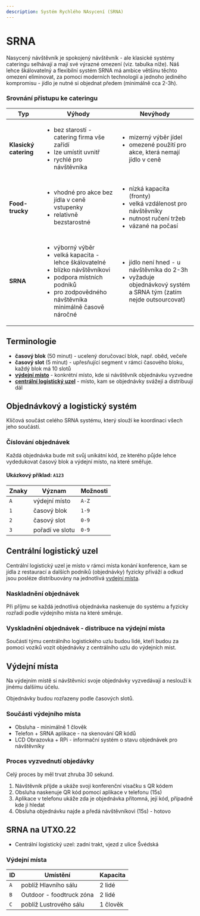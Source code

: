 ```yaml
---
description: Systém Rychlého NAsycení (SRNA)
---
```


# SRNA

Nasycený návštěvník je spokojený návštěvník - ale klasické systémy cateringu selhávají a mají své výrazné omezení (viz. tabulka níže). Náš lehce škálovatelný a flexibilní systém SRNA má ambice většinu těchto omezení eliminovat, za pomoci moderních technologií a jednoho jediného kompromisu - jídlo je nutné si objednat předem (minimálně cca 2-3h).

### Srovnání přístupu ke cateringu

| Typ                   | Výhody                                                                                                                                                                                                  | Nevýhody                                                                                                                                 |
| --------------------- | ------------------------------------------------------------------------------------------------------------------------------------------------------------------------------------------------------- | ---------------------------------------------------------------------------------------------------------------------------------------- |
| **Klasický catering** | <ul><li>bez starostí - catering firma vše zařídí</li><li>lze umístit uvnitř</li><li>rychlé pro návštěvníka</li></ul>                                                                                    | <ul><li>mizerný výběr jídel</li><li>omezené použití pro akce, která nemají jídlo v ceně </li></ul>                                       |
| **Food-trucky**       | <ul><li>vhodné pro akce bez jídla v ceně vstupenky</li><li>relativně bezstarostné</li></ul>                                                                                                             | <ul><li>nízká kapacita (fronty)</li><li>velká vzdálenost pro návštěvníky</li><li>nutnost ručení tržeb</li><li>vázané na počasí</li></ul> |
| **SRNA**              | <ul><li>výborný výběr</li><li>velká kapacita - lehce škálovatelné</li><li>blízko návštěvníkovi</li><li>podpora místních podniků</li><li>pro zodpovědného návštěvníka minimálně časově náročné</li></ul> | <ul><li>jídlo není hned - u návštěvníka do 2-3h</li><li>vyžaduje objednávkový systém a SRNA tým (zatím nejde outsourcovat)</li></ul>     |

## Terminologie

* **časový blok** (50 minut) - ucelený doručovací blok, např. oběd, večeře
* **časový slot** (5 minut) - upřesňující segment v rámci časového bloku, každý blok má 10 slotů
* [**výdejní místo**](srna.md#vydejni-mista) - konkrétní místo, kde si návštěvník objednávku vyzvedne
* [**centrální logistický uzel**](srna.md#centralni-logisticky-uzel) - místo, kam se objednávky svážejí a distribuují dál

## Objednávkový a logistický systém

Klíčová součást celého SRNA systému, který slouží ke koordinaci všech jeho součástí.

### Číslování objednávek

Každá objednávka bude mít svůj unikátní kód, ze kterého půjde lehce vydedukovat časový blok a výdejní místo, na které směřuje.

#### Ukázkový příklad: `A123`

| Znaky | Význam          | Možnosti |
| ----- | --------------- | -------- |
| `A`   | výdejní místo   | `A-Z`    |
| `1`   | časový blok     | `1-9`    |
| `2`   | časový slot     | `0-9`    |
| `3`   | pořadí ve slotu | `0-9`    |

## Centrální logistický uzel

Centrální logistický uzel je místo v rámci místa konání konference, kam se jídla z restaurací a dalších podniků (objednávky) fyzicky přiváží a odkud jsou posléze distribuovány na jednotlivá [vydejní místa](srna.md#vydejni-mista).

### Naskladnění objednávek

Při příjmu se každá jednotlivá objednávka naskenuje do systému a fyzicky rozřadí podle výdejního místa na které směruje.

### Vyskladnění objednávek - distribuce na výdejní místa

Součástí týmu centrálního logistického uzlu budou lidé, kteří budou za pomoci vozíků vozit objednávky z centrálního uzlu do výdejních míst.

## Výdejní místa

Na výdejním místě si návštěvníci svoje objednávky vyzvedávají a neslouží k jinému dalšímu účelu.

Objednávky budou rozřazeny podle časových slotů.

### Součásti výdejního místa

* Obsluha - minimálně 1 člověk
* Telefon + SRNA aplikace - na skenování QR kódů
* LCD Obrazovka + RPi - informační systém o stavu objednávek pro návštěvníky

### Proces vyzvednutí objedávky

Celý proces by měl trvat zhruba 30 sekund.

1. Návštěvník příjde a ukáže svoji konferenční visačku s QR kódem
2. Obsluha naskenuje QR kód pomocí aplikace v telefonu (15s)
3. Aplikace v telefonu ukáže zda je objednávka přítomná, její kód, případně kde ji hledat
4. Obsluha objednávku najde a předá návštěvníkovi (15s) - hotovo&#x20;

## SRNA na UTXO.22

* Centrální logistický uzel: zadní trakt, vjezd z ulice Švédská

### Výdejní místa

| ID  | Umístění                 | Kapacita |
| --- | ------------------------ | -------- |
| `A` | poblíž Hlavního sálu     | 2 lidé   |
| `B` | Outdoor - foodtruck zóna | 2 lidé   |
| `C` | poblíž Lustrového sálu   | 1 člověk |

